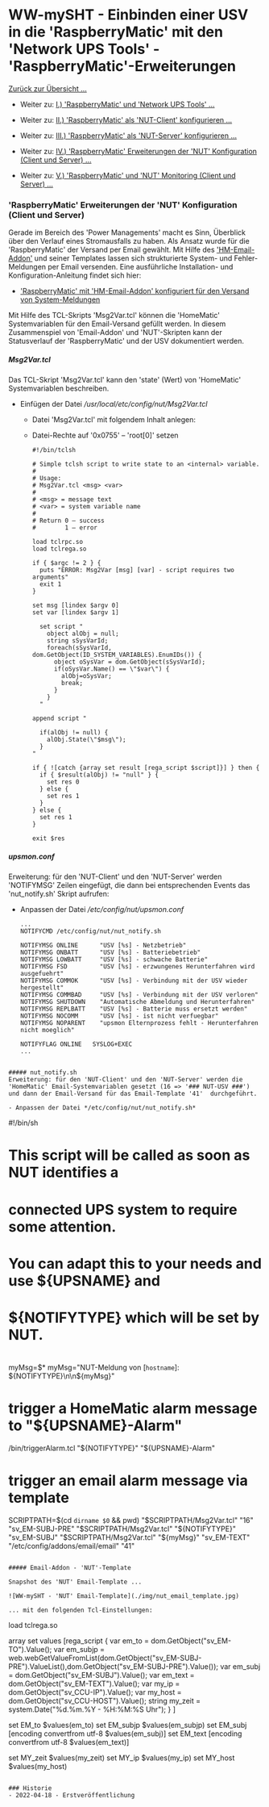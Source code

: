 # WW-mySHT - Einbinden einer USV in die 'RaspberryMatic' mit den 'Network UPS Tools' - 'RaspberryMatic'-Erweiterungen

[Zurück zur Übersicht ...](../README.md)

- Weiter zu: [I.) 'RaspberryMatic' und 'Network UPS Tools' ...](./README.md)

- Weiter zu: [II.) 'RaspberryMatic' als 'NUT-Client' konfigurieren ...](./RM-NUT_Client.md)

- Weiter zu: [III.) 'RaspberryMatic' als 'NUT-Server' konfigurieren ...](./RM-NUT_Server.md)

- Weiter zu: [IV.) 'RaspberryMatic' Erweiterungen der 'NUT' Konfiguration (Client und Server) ...](./RM-NUT_Xtend.md)

- Weiter zu: [V.) 'RaspberryMatic' und 'NUT' Monitoring (Client und Server) ...](./RM-NUT_HM-Mon.md)

### 'RaspberryMatic' Erweiterungen der 'NUT' Konfiguration (Client und Server)

Gerade im Bereich des 'Power Managements' macht es Sinn, Überblick über den Verlauf eines Stromausfalls zu haben. Als Ansatz wurde für die 'RaspberryMatic' der Versand per Email gewählt. Mit Hilfe des ['HM-Email-Addon'](https://github.com/homematic-community/hm_email) und seiner Templates lassen sich strukturierte System- und Fehler-Meldungen per Email versenden. Eine ausführliche Installation- und Konfiguration-Anleitung findet sich hier:

- ['RaspberryMatic' mit 'HM-Email-Addon' konfiguriert für den Versand von System-Meldungen](../../SHT_RM_Email/Readme.md)

Mit Hilfe des TCL-Skripts 'Msg2Var.tcl' können die 'HomeMatic' Systemvariablen für den Email-Versand gefüllt werden. In diesem Zusammenspiel von 'Email-Addon' und 'NUT'-Skripten kann der Statusverlauf der 'RaspberryMatic' und der USV dokumentiert werden.

##### Msg2Var.tcl
Das TCL-Skript 'Msg2Var.tcl' kann den 'state' (Wert) von 'HomeMatic' Systemvariablen beschreiben.

  -	Einfügen der Datei */usr/local/etc/config/nut/Msg2Var.tcl*
    - Datei 'Msg2Var.tcl' mit folgendem Inhalt anlegen:
    - Datei-Rechte auf '0x0755' – 'root[0]' setzen

      ```
      #!/bin/tclsh

      # Simple tclsh script to write state to an <internal> variable.
      #
      # Usage:
      # Msg2Var.tcl <msg> <var>
      #
      # <msg> = message text
      # <var> = system variable name
      #
      # Return 0 – success
      #        1 – error

      load tclrpc.so
      load tclrega.so

      if { $argc != 2 } {
        puts "ERROR: Msg2Var [msg] [var] - script requires two arguments"
        exit 1
      }

      set msg [lindex $argv 0]
      set var [lindex $argv 1]

        set script "
          object alObj = null;
          string sSysVarId;
          foreach(sSysVarId, dom.GetObject(ID_SYSTEM_VARIABLES).EnumIDs()) {
            object oSysVar = dom.GetObject(sSysVarId);
            if(oSysVar.Name() == \"$var\") {
              alObj=oSysVar;
              break;
            }
          }
        "

      append script "

        if(alObj != null) {
          alObj.State(\"$msg\");
        }
      "  

      if { ![catch {array set result [rega_script $script]}] } then {
        if { $result(alObj) != "null" } {
          set res 0
        } else {
          set res 1
        }
      } else {
        set res 1
      }

      exit $res
      ```

##### upsmon.conf
  Erweiterung: für den 'NUT-Client' und den 'NUT-Server' werden 'NOTIFYMSG' Zeilen eingefügt, die dann bei entsprechenden Events das 'nut_notify.sh' Skript aufrufen:

  -	Anpassen der Datei */etc/config/nut/upsmon.conf*
    ```
    ...
    NOTIFYCMD /etc/config/nut/nut_notify.sh

    NOTIFYMSG ONLINE      "USV [%s] - Netzbetrieb"
    NOTIFYMSG ONBATT      "USV [%s] - Batteriebetrieb"
    NOTIFYMSG LOWBATT     "USV [%s] - schwache Batterie"
    NOTIFYMSG FSD         "USV [%s] - erzwungenes Herunterfahren wird ausgefuehrt"
    NOTIFYMSG COMMOK      "USV [%s] - Verbindung mit der USV wieder hergestellt"
    NOTIFYMSG COMMBAD     "USV [%s] - Verbindung mit der USV verloren"
    NOTIFYMSG SHUTDOWN    "Automatische Abmeldung und Herunterfahren"
    NOTIFYMSG REPLBATT    "USV [%s] - Batterie muss ersetzt werden"
    NOTIFYMSG NOCOMM      "USV [%s] - ist nicht verfuegbar"
    NOTIFYMSG NOPARENT    "upsmon Elternprozess fehlt - Herunterfahren nicht moeglich"

    NOTIFYFLAG ONLINE   SYSLOG+EXEC
    ...
  ```

##### nut_notify.sh
  Erweiterung: für den 'NUT-Client' und den 'NUT-Server' werden die 'HomeMatic' Email-Systemvariablen gesetzt (16 => '### NUT-USV ###') und dann der Email-Versand für das Email-Template '41'  durchgeführt.

  -	Anpassen der Datei */etc/config/nut/nut_notify.sh*
  ```
  #!/bin/sh
  #
  # This script will be called as soon as NUT identifies a
  # connected UPS system to require some attention.
  #
  # You can adapt this to your needs and use ${UPSNAME} and
  # ${NOTIFYTYPE} which will be set by NUT.
  #

  myMsg=$*
  myMsg="NUT-Meldung von [`hostname`]: ${NOTIFYTYPE}\n\n${myMsg}"

  # trigger a HomeMatic alarm message to "${UPSNAME}-Alarm"
  /bin/triggerAlarm.tcl "${NOTIFYTYPE}" "${UPSNAME}-Alarm"

  # trigger an email alarm message via template
  SCRIPTPATH=$(cd `dirname $0` && pwd)
  "$SCRIPTPATH/Msg2Var.tcl" "16" "sv_EM-SUBJ-PRE"
  "$SCRIPTPATH/Msg2Var.tcl" "${NOTIFYTYPE}" "sv_EM-SUBJ"
  "$SCRIPTPATH/Msg2Var.tcl" "${myMsg}" "sv_EM-TEXT"
  "/etc/config/addons/email/email" "41"
  ```  

##### Email-Addon - 'NUT'-Template

Snapshot des 'NUT' Email-Template ...

![WW-mySHT - 'NUT' Email-Template](./img/nut_email_template.jpg)

... mit den folgenden Tcl-Einstellungen:

  ```
  load tclrega.so

  array set values [rega_script {
  var em_to = dom.GetObject("sv_EM-TO").Value();
  var em_subjp = web.webGetValueFromList(dom.GetObject("sv_EM-SUBJ-PRE").ValueList(),dom.GetObject("sv_EM-SUBJ-PRE").Value());
  var em_subj = dom.GetObject("sv_EM-SUBJ").Value();
  var em_text = dom.GetObject("sv_EM-TEXT").Value();
  var my_ip = dom.GetObject("sv_CCU-IP").Value();
  var my_host = dom.GetObject("sv_CCU-HOST").Value();
  string my_zeit = system.Date("%d.%m.%Y - %H:%M:%S Uhr");
  } ]

  set EM_to $values(em_to)
  set EM_subjp $values(em_subjp)
  set EM_subj [encoding convertfrom utf-8 $values(em_subj)]
  set EM_text [encoding convertfrom utf-8 $values(em_text)]

  set MY_zeit $values(my_zeit)
  set MY_ip $values(my_ip)
  set MY_host $values(my_host)
  ```  

### Historie
- 2022-04-18 - Erstveröffentlichung
